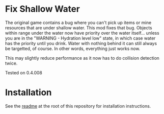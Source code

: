 ﻿# Fix Shallow Water

The original game contains a bug where you can't pick up items or mine resources that are under shallow water.
This mod fixes that bug. Objects within range under the water now have priority over the water itself...
unless you are in the "WARNING - Hydration level low" state, in which case water has the priority until you drink.
Water with nothing behind it can still always be targetted, of course.
In other words, everything just works now.

This may slightly reduce performance as it now has to do collision detection twice.

Tested on 0.4.008

# Installation

See the [readme](/readme.md) at the root of this repository for installation instructions.
